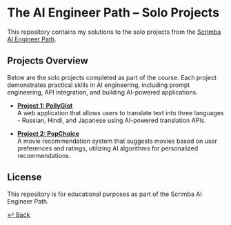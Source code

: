 # The AI Engineer Path – Solo Projects

This repository contains my solutions to the solo projects from the [Scrimba AI Engineer Path](https://scrimba.com/the-ai-engineer-path-c02v).

## Projects Overview

Below are the solo projects completed as part of the course. Each project demonstrates practical skills in AI engineering, including prompt engineering, API integration, and building AI-powered applications.

- **[Project 1: PollyGlot](./pollyglot/README.md)**  
  A web application that allows users to translate text into three languages - Russian, Hindi, and Japanese using AI-powered translation APIs.

- **[Project 2: PopChoice](./popchoice/README.md)**  
  A movie recommendation system that suggests movies based on user preferences and ratings, utilizing AI algorithms for personalized recommendations.

## License

This repository is for educational purposes as part of the Scrimba AI Engineer Path.

[↩ Back](/)